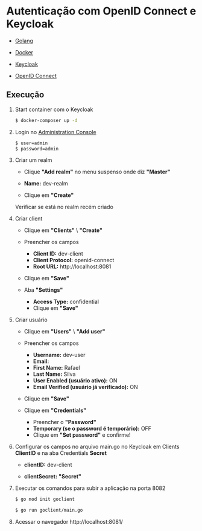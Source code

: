 # Autenticação com OpenID Connect e Keycloak

  - [Golang](https://golang.org/)

  - [Docker](https://www.docker.com/)

  - [Keycloak](https://www.keycloak.org/)

  - [OpenID Connect](https://openid.net/connect/)


## Execução
   
1. Start container com o Keycloak

    ```sh
    $ docker-composer up -d 
    ```

2. Login no [Administration Console](http://localhost:8082)
    ```sh
    $ user=admin 
    $ password=admin
    ```

3. Criar um realm
    
    - Clique **"Add realm"** no menu suspenso onde diz **"Master"**

    - **Name:** dev-realm

    - Clique em  **"Create"**

    Verificar se está no realm recém criado

4. Criar client

    - Clique em **"Clients"** \ **"Create"**

    - Preencher os campos

      - **Client ID:** dev-client
      - **Client Protocol:** openid-connect
      - **Root URL:** http://localhost:8081

    - Clique em  **"Save"**  

    - Aba **"Settings"**

      - **Access Type:** confidential
      - Clique em **"Save"**

5. Criar usuário

    - Clique em **"Users"** \ **"Add user"**

    - Preencher os campos

      - **Username:** dev-user
      - **Email:** 
      - **First Name:** Rafael
      - **Last Name:** Silva
      - **User Enabled (usuário ativo):** ON
      - **Email Verified (usuário já verificado):** ON      

    - Clique em **"Save"**      

    - Clique em **"Credentials"**
      - Preencher o **"Password"**
      - **Temporary (se o password é temporário):** OFF
      - Clique em **"Set password"** e confirme!

6. Configurar os campos no arquivo main.go no Keycloak em Clients **ClientID** e na aba Credentials **Secret**

    - **clientID:** dev-client

    - **clientSecret:** **"Secret"**
    
7. Executar os comandos para subir a aplicação na porta 8082
    ```sh
    $ go mod init goclient

    $ go run goclient/main.go
    ```

8. Acessar o navegador http://localhost:8081/    